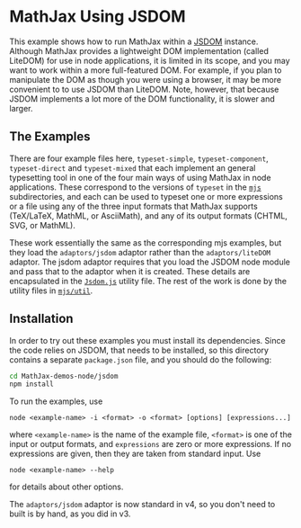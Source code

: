 # MathJax Using JSDOM

This example shows how to run MathJax within a
[JSDOM](https://github.com/jsdom/jsdom) instance.  Although MathJax
provides a lightweight DOM implementation (called LiteDOM) for use in
node applications, it is limited in its scope, and you may want to
work within a more full-featured DOM.  For example, if you plan to
manipulate the DOM as though you were using a browser, it may be more
convenient to to use JSDOM than LiteDOM.  Note, however, that because
JSDOM implements a lot more of the DOM functionality, it is slower and
larger.

## The Examples

There are four example files here, `typeset-simple`,
`typeset-component`, `typeset-direct` and `typeset-mixed` that each
implement an general typesetting tool in one of the four main ways of
using MathJax in node applications.  These correspond to the versions
of `typeset` in the [`mjs`](../mjs) subdirectories, and each can be
used to typeset one or more expressions or a file using any of the
three input formats that MathJax supports (TeX/LaTeX, MathML, or
AsciiMath), and any of its output formats (CHTML, SVG, or MathML).

These work essentially the same as the corresponding mjs examples, but
they load the `adaptors/jsdom` adaptor rather than the
`adaptors/liteDOM` adaptor.  The jsdom adaptor requires that you load
the JSDOM node module and pass that to the adaptor when it is created.
These details are encapsulated in the [`Jsdom.js`](Jsdom.js) utility
file.  The rest of the work is done by the utility files in
[`mjs/util`](../mjs/util).

## Installation

In order to try out these examples you must install its dependencies.
Since the code relies on JSDOM, that needs to be installed, so this
directory contains a separate `package.json` file, and you should do
the following:

``` bash
cd MathJax-demos-node/jsdom
npm install
```

To run the examples, use

```
node <example-name> -i <format> -o <format> [options] [expressions...]
```

where `<example-name>` is the name of the example file, `<format>` is
one of the input or output formats, and `expressions` are zero or more
expressions.  If no expressions are given, then they are taken from
standard input.  Use

```
node <example-name> --help
```

for details about other options.

The `adaptors/jsdom` adaptor is now standard in v4, so you don't need
to built is by hand, as you did in v3.
